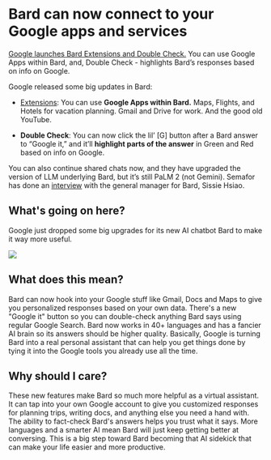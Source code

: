 # Bard can now connect to your Google apps and services

[Google launches Bard Extensions and Double Check.](https://blog.google/products/bard/google-bard-new-features-update-sept-2023/?utm_source=bensbites\&utm_medium=referral\&utm_campaign=bard-can-now-connect-to-your-google-apps-and-services) You can use Google Apps within Bard, and, Double Check - highlights Bard’s responses based on info on Google.

Google released some big updates in Bard:

- [Extensions](https://www.youtube.com/watch?v=lr87yrvK86w\&utm_source=bensbites\&utm_medium=referral\&utm_campaign=bard-can-now-connect-to-your-google-apps-and-services): You can use **Google Apps within Bard.** Maps, Flights, and Hotels for vacation planning. Gmail and Drive for work. And the good old YouTube.

- **Double Check**: You can now click the lil’ \[G] button after a Bard answer to “Google it,” and it’ll **highlight parts of the answer** in Green and Red based on info on Google.

You can also continue shared chats now, and they have upgraded the version of LLM underlying Bard, but it’s still PaLM 2 (not Gemini). Semafor has done an [interview](https://www.semafor.com/article/09/19/2023/google-soups-up-gmail-and-other-apps-with-bard-ai-updates?utm_source=bensbites\&utm_medium=referral\&utm_campaign=bard-can-now-connect-to-your-google-apps-and-services) with the general manager for Bard, Sissie Hsiao.

## What's going on here?

Google just dropped some big upgrades for its new AI chatbot Bard to make it way more useful.

![](https://media.beehiiv.com/cdn-cgi/image/fit=scale-down,format=auto,onerror=redirect,quality=80/uploads/asset/file/8123d8c0-b4d3-44ee-85e8-3bb63ce251d7/ezgif.com-optimize__1_.gif)

## What does this mean?

Bard can now hook into your Google stuff like Gmail, Docs and Maps to give you personalized responses based on your own data. There's a new "Google it" button so you can double-check anything Bard says using regular Google Search. Bard now works in 40+ languages and has a fancier AI brain so its answers should be higher quality. Basically, Google is turning Bard into a real personal assistant that can help you get things done by tying it into the Google tools you already use all the time.

## Why should I care?

These new features make Bard so much more helpful as a virtual assistant. It can tap into your own Google account to give you customized responses for planning trips, writing docs, and anything else you need a hand with. The ability to fact-check Bard's answers helps you trust what it says. More languages and a smarter AI mean Bard will just keep getting better at conversing. This is a big step toward Bard becoming that AI sidekick that can make your life easier and more productive.
